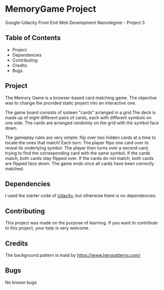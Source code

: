 # MemoryGame Project
Google-Udacity  Front End Web Development Nanodegree - Project 3

## Table of Contents
  
* Project
* Dependencies
* Contributing
* Credits
* Bugs



## Project
The Memory Game is a browser-based card matching game. The objective was to change the provided static project into an interactive one.

The game board consists of sixteen "cards" arranged in a grid.The deck is made up of eight different pairs of cards, each with different symbols on one side. The cards are arranged randomly on the grid with the symbol face down. 

The gameplay rules are very simple: flip over two hidden cards at a time to locate the ones that match!
Each turn: The player flips one card over to reveal its underlying symbol. The player then turns over a second card, trying to find the corresponding card with the same symbol. If the cards match, both cards stay flipped over. If the cards do not match, both cards are flipped face down. The game ends once all cards have been correctly matched.

## Dependencies
I used the starter code of [Udacity](https://github.com/udacity/fend-project-memory-game), but otherwise there is no dependencies.

## Contributing

This project was made on the purpose of learning. If you want to contribute to this project, your help is very welcome. 

## Credits

The background pattern is maid by https://www.heropatterns.com/

## Bugs

No known bugs

